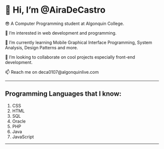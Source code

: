 <h1>👋 Hi, I’m @AiraDeCastro </h1>
<p>😎 A Computer Programming student at Algonquin College.</p>
<p>👀 I’m interested in web development and programming.</p> 
<p>🌱 I’m currently learning Mobile Graphical Interface Programming, System Analysis, Design Patterns and more.</p>
<p>💞️ I’m looking to collaborate on cool projects especially front-end development.</p>
<p>📫 Reach me on deca0107@algonquinlive.com</p>

---

<h2>Programming Languages that I know:</h2>
<ol>
  <li>CSS</li>
  <li>HTML</li>
  <li>SQL</li>
  <li>Oracle</li>
  <li>PHP</li>
  <li>Java</li>
  <li>JavaScript</li>
</ol>

---


